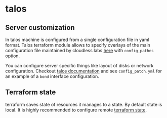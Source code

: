 # talos

## Server customization

In talos machine is configured from a single configuration file in yaml format. Talos terraform module allows to specify overlays of the main configuration file maintained by cloudless labs [here](https://github.com/fluencelabs/spectrum/blob/main/terraform-modules/talos/templates/controlplane_patch.yml) with `config_pathes` option.

You can configure server specific things like layout of disks or network configuration. Checkout [talos documentation](https://www.talos.dev/v1.9/reference/configuration/v1alpha1/config/) and see `config_patch.yml` for an example of a `bond` interface configuration.

## Terraform state

terraform saves state of resources it manages to a state. By default state is local. It is highly recommended to configure remote [terraform state](https://developer.hashicorp.com/terraform/language/backend/s3).
